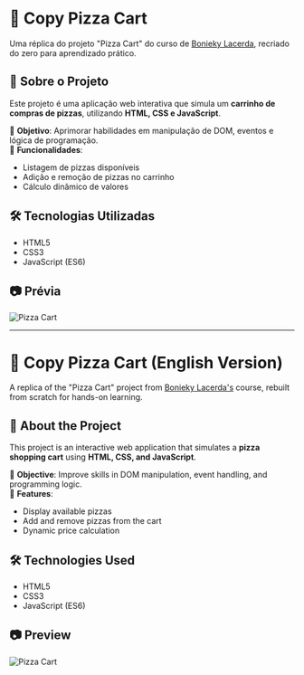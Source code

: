 # 🍕 Copy Pizza Cart  

Uma réplica do projeto "Pizza Cart" do curso de [Bonieky Lacerda](https://github.com/bonieky), recriado do zero para aprendizado prático.  

## 🚀 Sobre o Projeto  
Este projeto é uma aplicação web interativa que simula um **carrinho de compras de pizzas**, utilizando **HTML, CSS e JavaScript**.  

🔹 **Objetivo**: Aprimorar habilidades em manipulação de DOM, eventos e lógica de programação.  
🔹 **Funcionalidades**:  
- Listagem de pizzas disponíveis  
- Adição e remoção de pizzas no carrinho  
- Cálculo dinâmico de valores  

## 🛠️ Tecnologias Utilizadas  
- HTML5  
- CSS3  
- JavaScript (ES6)  

## 📷 Prévia  
![Pizza Cart](https://hudsonsilv2.github.io/-Copy--Pizza-Cart/)  

---  

# 🍕 Copy Pizza Cart (English Version)  

A replica of the "Pizza Cart" project from [Bonieky Lacerda's](https://github.com/bonieky) course, rebuilt from scratch for hands-on learning.  

## 🚀 About the Project  
This project is an interactive web application that simulates a **pizza shopping cart** using **HTML, CSS, and JavaScript**.  

🔹 **Objective**: Improve skills in DOM manipulation, event handling, and programming logic.  
🔹 **Features**:  
- Display available pizzas  
- Add and remove pizzas from the cart  
- Dynamic price calculation  

## 🛠️ Technologies Used  
- HTML5  
- CSS3  
- JavaScript (ES6)  

## 📷 Preview  
![Pizza Cart](https://hudsonsilv2.github.io/-Copy--Pizza-Cart/)  
